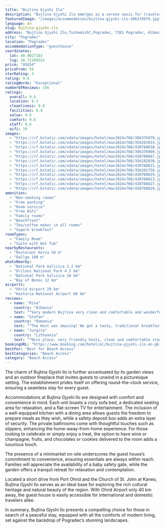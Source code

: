 ```yaml
---
title: "Bujtina Gjyshi Ilo"
description: "Bujtina Gjyshi Ilo emerges as a serene oasis for travelers seeking comfort and convenience in Pogradec."
featuredImage: "/images/accommodation/bujtina-gjyshi-ilo-306376979.jpg"
language: en
slug: bujtina-gjyshi-ilo
address: "Bujtina Gjyshi Ilo,Tushemisht,Pogradec, 7301 Pogradec, Albania"
city: "Pogradec"
location: "Pogradec"
accommodationType: "guesthouse"
coordinates:
  lat: 40.9027163
  lng: 20.72209552
price: "US$54"
priceFrom: 54
starRating: 3
rating: 9.6
ratingWords: "Exceptional"
numberOfReviews: 156
ratings:
  overall: 9.6
  location: 9.3
  cleanliness: 9.8
  facilities: 9.4
  value: 9.6
  comfort: 9.6
  staff: 9.6
  wifi: 10
images:
  - "https://cf.bstatic.com/xdata/images/hotel/max1024x768/306376979.jpg?k=96ab8caac7a511c0e4b9f612a5705fbac463f3200916f5228141b82ae4fb7d6f&o=&hp=1"
  - "https://cf.bstatic.com/xdata/images/hotel/max1024x768/356201014.jpg?k=4525efaaa4ab2ccaf532a69bb1a36ccb1f40f98ec16a059ccb71834275be2c43&o=&hp=1"
  - "https://cf.bstatic.com/xdata/images/hotel/max1024x768/430708838.jpg?k=e9ffe720ad93c9d06189df751c27c145b4b4f9ce9fcc27ae5520d96bbad90263&o=&hp=1"
  - "https://cf.bstatic.com/xdata/images/hotel/max1024x768/306376989.jpg?k=281eaf0288033dcd1625375cbe5f96b72591ee017e51b9f117f29925ff0b8747&o=&hp=1"
  - "https://cf.bstatic.com/xdata/images/hotel/max1024x768/430708847.jpg?k=1cc4ed3e95067c31dd68350bd01f27c19fa497abb6dbe84330f0788fc418fc23&o=&hp=1"
  - "https://cf.bstatic.com/xdata/images/hotel/max1024x768/356192830.jpg?k=e525f554dacf96b816728b1706159926a1b67a8c212dea998068f8c799ec2aa5&o=&hp=1"
  - "https://cf.bstatic.com/xdata/images/hotel/max1024x768/430708821.jpg?k=3802a207ad475d3e50e5e80ddde8b938d58fee1d8cebf41415dc8db781d34326&o=&hp=1"
  - "https://cf.bstatic.com/xdata/images/hotel/max1024x768/356201750.jpg?k=70c9ae241a46d94d19e4e7ea6fe586644bce7e094c217116dc27783bb736356c&o=&hp=1"
  - "https://cf.bstatic.com/xdata/images/hotel/max1024x768/430708819.jpg?k=8339b57acc7da48ffa5b85c98e1496e8637161cb421146c5686697d3b5c353d3&o=&hp=1"
  - "https://cf.bstatic.com/xdata/images/hotel/max1024x768/430708823.jpg?k=858cc6fb759794a84f88827d102067616730f3ef88a91053deda02c3ee9ca149&o=&hp=1"
  - "https://cf.bstatic.com/xdata/images/hotel/max1024x768/430708827.jpg?k=20b0aa5c2a721c40f9af7214ec1b8e3cfe1b7bc06c13b22d6ce0db0016329edb&o=&hp=1"
  - "https://cf.bstatic.com/xdata/images/hotel/max1024x768/430708829.jpg?k=63d8f46ab20861b56290536707be7d1cf75ce6baf521dd96de351068d06a70b2&o=&hp=1"
amenities:
  - "Non-smoking rooms"
  - "Free parking"
  - "Room service"
  - "Free WiFi"
  - "Family rooms"
  - "Beachfront"
  - "Tea/coffee maker in all rooms"
  - "Superb breakfast"
roomTypes:
  - "Family Room"
  - "Suite with Hot Tub"
nearbyRestaurants:
  - "Restorant Korca 50 m"
  - "Dallga 100 m"
whatsNearby:
  - "National Park Galicica 2.2 km"
  - "Driloni National Park 4.5 km"
  - "National Park Galicica 10 km"
  - "Bay of Bones 12 km"
airports:
  - "Ohrid Airport 29 km"
  - "Kastoria National Airport 68 km"
reviews:
  - name: "Riva"
    country: "Albania"
    text: "“Very modern Bujtina very clean and comfortable and wonderful breakfast”"
  - name: "Stefan"
    country: "Romania"
    text: "“The Host was amazing! We got a tasty, traditional breakfast!”"
  - name: "Jurgita"
    country: "Lithuania"
    text: "“Nice place, very friendly hosts, clean and comfortable stay with family.”"
bookingURL: "https://www.booking.com/hotel/al/bujtina-gjyshi-ilo.en-gb.html?aid=8035640"
bestFor: "Best for Beach Access"
bestCategories: "Beach Access"
category: "Beach Access"
---
```


The charm of Bujtina Gjyshi Ilo is further accentuated by its garden views and an outdoor fireplace that invites guests to unwind in a picturesque setting. The establishment prides itself on offering round-the-clock service, ensuring a seamless stay for every guest.

Accommodations at Bujtina Gjyshi Ilo are designed with comfort and convenience in mind. Each unit boasts a cozy sofa bed, a dedicated seating area for relaxation, and a flat-screen TV for entertainment. The inclusion of a well-equipped kitchen with a dining area allows guests the freedom to prepare meals as they wish, while a safety deposit box adds an extra layer of security. The private bathrooms come with thoughtful touches such as slippers, enhancing the home-away-from-home experience. For those looking to celebrate or simply enjoy a treat, the option to have wine or champagne, fruits, and chocolates or cookies delivered to the room adds a luxurious touch.

The presence of a minimarket on-site underscores the guest house’s commitment to convenience, ensuring essentials are always within reach. Families will appreciate the availability of a baby safety gate, while the garden offers a tranquil retreat for relaxation and contemplation.

Located a short drive from Port Ohrid and the Church of St. John at Kaneo, Bujtina Gjyshi Ilo serves as an ideal base for exploring the rich cultural heritage and natural beauty of the region. With Ohrid Airport only 40 km away, the guest house is easily accessible for international and domestic travelers alike.

In summary, Bujtina Gjyshi Ilo presents a compelling choice for those in search of a peaceful stay, equipped with all the comforts of modern living, set against the backdrop of Pogradec’s stunning landscapes.